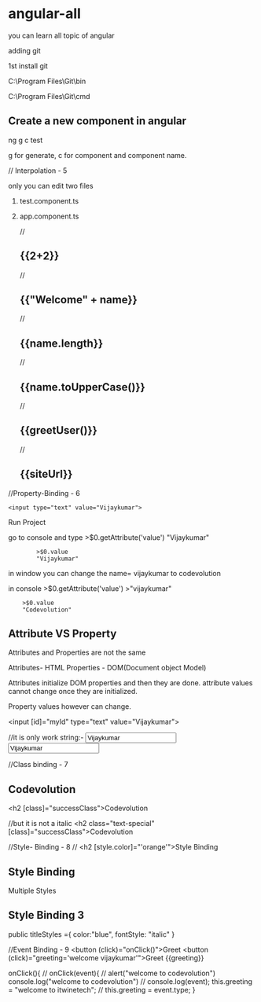 # angular-all
you can learn all topic of angular 


adding git

1st install git

C:\Program Files\Git\bin

C:\Program Files\Git\cmd



## Create a new component in angular

ng g c test 

g for generate, c for component and component name.


// Interpolation - 5 

only you can edit two files
1) test.component.ts
2) app.component.ts

 

    // <h2>{{2+2}}</h2>
    // <h2>{{"Welcome" + name}}</h2>
    // <h2>{{name.length}}</h2>
    // <h2>{{name.toUpperCase()}}</h2>

    // <h2>{{greetUser()}}</h2>
	//<h2>{{siteUrl}}</h2>

//Property-Binding - 6 

    <input type="text" value="Vijaykumar">

Run Project

go to console and type >$0.getAttribute('value')
		       "Vijaykumar"
			
			>$0.value
			"Vijaykumar"

in window you can change the name= vijaykumar to codevolution
 
in console >$0.getAttribute('value')
           >"vijaykumar"
		
		>$0.value
		"Codevolution"


## Attribute VS Property

Attributes and Properties are not the same

 Attributes- HTML
 Properties - DOM(Document object Model)

Attributes initialize DOM properties and then they are done. attribute values cannot change once they are initialized.

Property values however can change.


<input [id]="myId" type="text" value="Vijaykumar">

//it is only work string:-
    <input id="{{myId}}" type="text" value="Vijaykumar">
   <input bind-disabled="isDisabled" id="{{myId}}" type="text" value="Vijaykumar">

//Class binding - 7
    <h2 class="text-success">Codevolution</h2>
    <h2 [class]="successClass">Codevolution</h2>


//but it is not a italic
    <h2 class="text-special" [class]="successClass">Codevolution</h2>


//Style- Binding - 8
  // <h2 [style.color]="'orange'">Style Binding</h2>

  <h2 [style.color]="hasError ? 'red' : 'green'">Style Binding</h2>


Multiple Styles 

<h2 [ngStyle]="titleStyles">Style Binding 3</h2>

public titleStyles ={
  color:"blue",
  fontStyle: "italic"
}

//Event Binding - 9
<button (click)="onClick()">Greet</button>
<button (click)="greeting='welcome vijaykumar'">Greet</button>
{{greeting}}

onClick(){
    // onClick(event){
    // alert("welcome to codevolution")
    console.log("welcome to codevolution")
    // console.log(event);
    this.greeting = "welcome to itwinetech";
    // this.greeting = event.type;
  }
